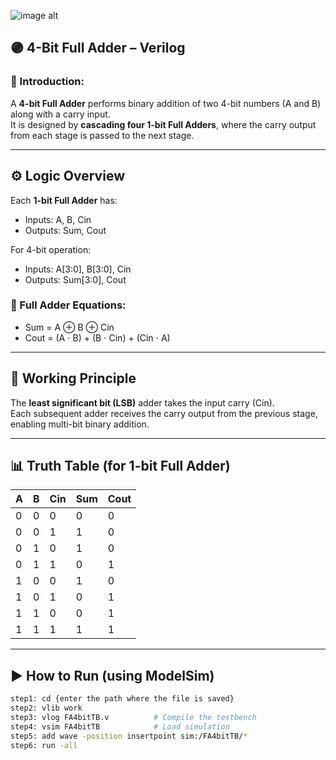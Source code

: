 ![image alt]()

## 🟣 4-Bit Full Adder – Verilog

### 📘 Introduction:
A **4-bit Full Adder** performs binary addition of two 4-bit numbers (A and B) along with a carry input.  
It is designed by **cascading four 1-bit Full Adders**, where the carry output from each stage is passed to the next stage.

---

## ⚙️ Logic Overview
Each **1-bit Full Adder** has:
- Inputs: A, B, Cin  
- Outputs: Sum, Cout  

For 4-bit operation:
- Inputs: A[3:0], B[3:0], Cin  
- Outputs: Sum[3:0], Cout  

### 🔹 Full Adder Equations:
* Sum = A ⊕ B ⊕ Cin  
* Cout = (A ⋅ B) + (B ⋅ Cin) + (Cin ⋅ A)

---

## 🧠 Working Principle
The **least significant bit (LSB)** adder takes the input carry (Cin).  
Each subsequent adder receives the carry output from the previous stage, enabling multi-bit binary addition.

---

## 📊 Truth Table (for 1-bit Full Adder)
| A | B | Cin | Sum | Cout |
|---|---|-----|-----|------|
| 0 | 0 | 0 | 0 | 0 |
| 0 | 0 | 1 | 1 | 0 |
| 0 | 1 | 0 | 1 | 0 |
| 0 | 1 | 1 | 0 | 1 |
| 1 | 0 | 0 | 1 | 0 |
| 1 | 0 | 1 | 0 | 1 |
| 1 | 1 | 0 | 0 | 1 |
| 1 | 1 | 1 | 1 | 1 |

---

## ▶ How to Run (using ModelSim)
```bash
step1: cd {enter the path where the file is saved}
step2: vlib work
step3: vlog FA4bitTB.v          # Compile the testbench
step4: vsim FA4bitTB            # Load simulation
step5: add wave -position insertpoint sim:/FA4bitTB/*
step6: run -all
